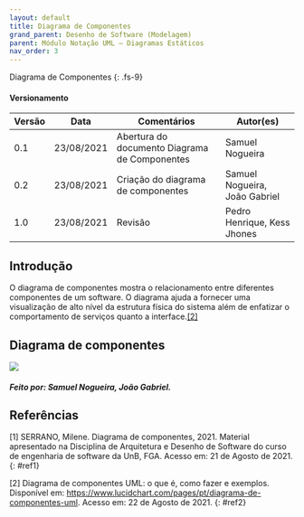 ```yaml
---
layout: default
title: Diagrama de Componentes
grand_parent: Desenho de Software (Modelagem)
parent: Módulo Notação UML – Diagramas Estáticos
nav_order: 3
---
```


Diagrama de Componentes
{: .fs-9}

#### Versionamento

| Versão | Data       | Comentários                                     | Autor(es)                          |
| ------ | ---------- | ----------------------------------------------- | ---------------------------------- |
| 0.1    | 23/08/2021 | Abertura do documento Diagrama de Componentes   | Samuel Nogueira                    |
| 0.2    | 23/08/2021 | Criação do diagrama de componentes              | Samuel Nogueira, João Gabriel      |
| 1.0    | 23/08/2021 | Revisão                                         | Pedro Henrique, Kess Jhones        |

## Introdução

O diagrama de componentes mostra o relacionamento entre diferentes componentes de um software. O diagrama ajuda a fornecer uma visualização de alto nível da estrutura física do sistema além de enfatizar o comportamento de serviços quanto a interface.[[2]](#ref2)

## Diagrama de componentes

<a href="{{ site.baseurl }}/assets/images/diagrama-de-componentes.svg" data-toggle="lightbox">
    <img src="{{ site.baseurl }}/assets/images/diagrama-de-componentes.svg" class="img-fluid" />
</a>

##### Feito por: Samuel Nogueira, João Gabriel.

## Referências 

[1] SERRANO, Milene. Diagrama de componentes, 2021. Material apresentado na Disciplina de Arquitetura e Desenho de Software do curso de engenharia de software da UnB, FGA. Acesso em: 21 de Agosto de 2021.
{: #ref1}

[2] Diagrama de componentes UML: o que é, como fazer e exemplos. Disponível em: <https://www.lucidchart.com/pages/pt/diagrama-de-componentes-uml>. Acesso em: 22 de Agosto de 2021.
{: #ref2}
